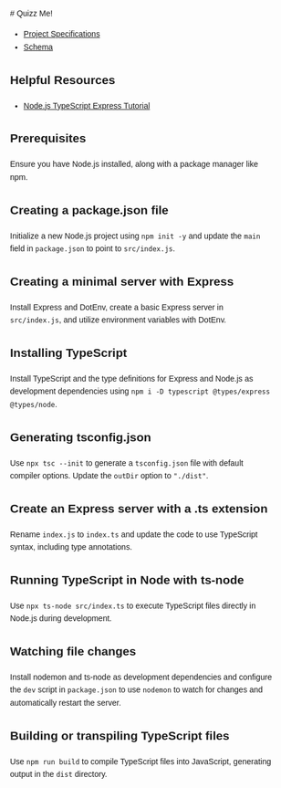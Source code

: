 <div style="font-family: Arial, sans-serif; line-height: 1.6; padding: 20px;">
# Quizz Me!

- [Project Specifications](docs/Project-Overview.md)
- [Schema](docs/Quizz-API.md)

## Helpful Resources
- [Node.js TypeScript Express Tutorial](https://blog.logrocket.com/how-to-set-up-node-typescript-express/)

## Prerequisites
Ensure you have Node.js installed, along with a package manager like npm.

## Creating a package.json file
Initialize a new Node.js project using `npm init -y` and update the `main` field in `package.json` to point to `src/index.js`.

## Creating a minimal server with Express
Install Express and DotEnv, create a basic Express server in `src/index.js`, and utilize environment variables with DotEnv.

## Installing TypeScript
Install TypeScript and the type definitions for Express and Node.js as development dependencies using `npm i -D typescript @types/express @types/node`.

## Generating tsconfig.json
Use `npx tsc --init` to generate a `tsconfig.json` file with default compiler options. Update the `outDir` option to `"./dist"`.

## Create an Express server with a .ts extension
Rename `index.js` to `index.ts` and update the code to use TypeScript syntax, including type annotations.

## Running TypeScript in Node with ts-node
Use `npx ts-node src/index.ts` to execute TypeScript files directly in Node.js during development.

## Watching file changes
Install nodemon and ts-node as development dependencies and configure the `dev` script in `package.json` to use `nodemon` to watch for changes and automatically restart the server.

## Building or transpiling TypeScript files
Use `npm run build` to compile TypeScript files into JavaScript, generating output in the `dist` directory.
